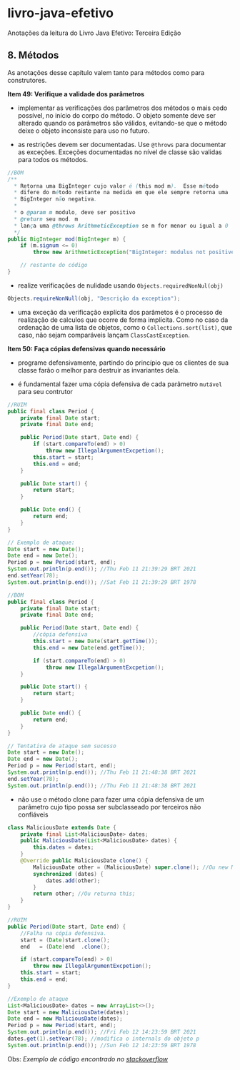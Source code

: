 # livro-java-efetivo
Anotações da leitura do Livro Java Efetivo: Terceira Edição

## 8. Métodos
As anotações desse capítulo valem tanto para métodos como para construtores.

**Item 49: Verifique a validade dos parâmetros**
- implementar as verificações dos parâmetros dos métodos o mais cedo possível, no início do corpo do método. O objeto somente deve ser alterado quando os parâmetros são válidos, evitando-se que o método deixe o objeto inconsiste para uso no futuro.

- as restrições devem ser documentadas. Use `@throws` para documentar as exceções. Exceções documentadas no nível de classe são validas para todos os métodos.
```java
//BOM
/**
  * Retorna uma BigInteger cujo valor é (this mod m).  Esse método
  * difere do método restante na medida em que ele sempre retorna uma
  * BigInteger não negativa.
  *
  * o @param m modulo, deve ser positivo
  * @return seu mod. m
  * lança uma @throws ArithmeticException se m for menor ou igual a 0
  */
public BigInteger mod(BigInteger m) {
    if (m.signum <= 0)
        throw new ArithmeticException("BigInteger: modulus not positive");

    // restante do código
}
```

- realize verificações de nulidade usando `Objects.requiredNonNul(obj)`
```java
Objects.requireNonNull(obj, "Descrição da exception");
```

- uma exceção da verificação explícita dos parâmetos é o processo de realização de calculos que ocorre de forma implícita. Como no caso da ordenação de uma lista de objetos, como o `Collections.sort(list)`, que caso, não sejam comparáveis lançam `ClassCastException`.
 
**Item 50: Faça cópias defensivas quando necessário**
- programe defensivamente, partindo do princípio que os clientes de sua classe farão o melhor para destruir as invariantes dela.

- é fundamental fazer uma cópia defensiva de cada parâmetro `mutável` para seu contrutor

```java
//RUIM
public final class Period {
    private final Date start;
    private final Date end;

    public Period(Date start, Date end) {
        if (start.compareTo(end) > 0)
            throw new IllegalArgumentExcpetion();
        this.start = start;
        this.end = end;
    }

    public Date start() {
        return start;
    }

    public Date end() {
        return end;
    }
}

// Exemplo de ataque:
Date start = new Date();
Date end = new Date();
Period p = new Period(start, end);
System.out.println(p.end()); //Thu Feb 11 21:39:29 BRT 2021
end.setYear(78);
System.out.println(p.end()); //Sat Feb 11 21:39:29 BRT 1978
```
```java
//BOM
public final class Period {
    private final Date start;
    private final Date end;

    public Period(Date start, Date end) {
        //cópia defensiva
        this.start = new Date(start.getTime());
        this.end = new Date(end.getTime());

        if (start.compareTo(end) > 0)
            throw new IllegalArgumentExcpetion();
    }

    public Date start() {
        return start;
    }

    public Date end() {
        return end;
    }
}

// Tentativa de ataque sem sucesso
Date start = new Date();
Date end = new Date();
Period p = new Period(start, end);
System.out.println(p.end()); //Thu Feb 11 21:48:38 BRT 2021
end.setYear(78);
System.out.println(p.end()); //Thu Feb 11 21:48:38 BRT 2021
```
- não use o método clone para fazer uma cópia defensiva de um parâmetro cujo tipo possa ser subclasseado por terceiros não confiáveis

```java
class MaliciousDate extends Date {
    private final List<MaliciousDate> dates;
    public MaliciousDate(List<MaliciousDate> dates) {
        this.dates = dates;
    }
    @Override public MaliciousDate clone() {
        MaliciousDate other = (MaliciousDate) super.clone(); //Ou new MalicousDate
        synchronized (dates) {
            dates.add(other);
        }
        return other; //Ou returna this;
    }
}

//RUIM
public Period(Date start, Date end) {
    //Falha na cópia defensiva.
    start = (Date)start.clone();
    end   = (Date)end  .clone();

    if (start.compareTo(end) > 0)
        throw new IllegalArgumentExcpetion();
    this.start = start;
    this.end = end;
}

//Exemplo de ataque
List<MaliciousDate> dates = new ArrayList<>();
Date start = new MaliciousDate(dates);
Date end = new MaliciousDate(dates);
Period p = new Period(start, end);
System.out.println(p.end()); //Fri Feb 12 14:23:59 BRT 2021
dates.get(1).setYear(78); //modifica o internals do objeto p
System.out.println(p.end()); //Sun Feb 12 14:23:59 BRT 1978
```
Obs: _Exemplo de código encontrado no [stackoverflow](https://stackoverflow.com/a/21901867/6415045)_
